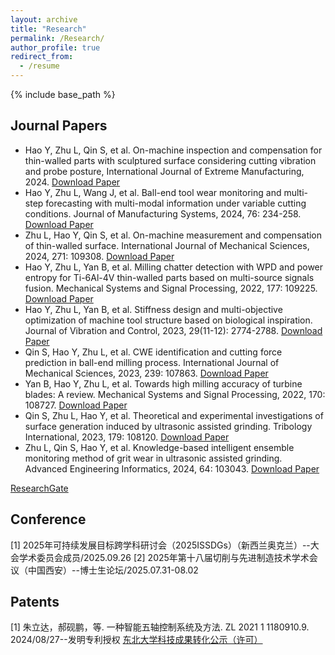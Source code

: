 ```yaml
---
layout: archive
title: "Research"
permalink: /Research/
author_profile: true
redirect_from:
  - /resume
---
```


{% include base_path %}

## Journal Papers

* Hao Y, Zhu L, Qin S, et al. On-machine inspection and compensation for thin-walled parts with sculptured surface considering cutting vibration and probe posture, International Journal of Extreme Manufacturing, 2024.
[Download Paper](https://iopscience.iop.org/article/10.1088/2631-7990/ad6de3/meta)
* Hao Y, Zhu L, Wang J, et al. Ball-end tool wear monitoring and multi-step forecasting with multi-modal information under variable cutting conditions. Journal of Manufacturing Systems, 2024, 76: 234-258.
[Download Paper](https://www.sciencedirect.com/science/article/pii/S0278612524001663)
* Zhu L, Hao Y, Qin S, et al. On-machine measurement and compensation of thin-walled surface. International Journal of Mechanical Sciences, 2024, 271: 109308.
[Download Paper](https://www.sciencedirect.com/science/article/pii/S0020740324003503)
* Hao Y, Zhu L, Yan B, et al. Milling chatter detection with WPD and power entropy for Ti-6Al-4V thin-walled parts based on multi-source signals fusion. Mechanical Systems and Signal Processing, 2022, 177: 109225.
[Download Paper](https://www.sciencedirect.com/science/article/pii/S0888327022003764)
* Hao Y, Zhu L, Yan B, et al. Stiffness design and multi-objective optimization of machine tool structure based on biological inspiration. Journal of Vibration and Control, 2023, 29(11-12): 2774-2788.
[Download Paper](https://journals.sagepub.com/doi/abs/10.1177/10775463221085858)
* Qin S, Hao Y, Zhu L, et al. CWE identification and cutting force prediction in ball-end milling process. International Journal of Mechanical Sciences, 2023, 239: 107863.
[Download Paper](https://www.sciencedirect.com/science/article/pii/S0020740322007421)
* Yan B, Hao Y, Zhu L, et al. Towards high milling accuracy of turbine blades: A review. Mechanical Systems and Signal Processing, 2022, 170: 108727.
[Download Paper](https://www.sciencedirect.com/science/article/pii/S0888327021010451)
* Qin S, Zhu L, Hao Y, et al. Theoretical and experimental investigations of surface generation induced by ultrasonic assisted grinding. Tribology International, 2023, 179: 108120.
[Download Paper](https://www.sciencedirect.com/science/article/pii/S0301679X22006910)
* Zhu L, Qin S, Hao Y, et al. Knowledge-based intelligent ensemble monitoring method of grit wear in ultrasonic assisted grinding. Advanced Engineering Informatics, 2024, 64: 103043.
[Download Paper](https://www.sciencedirect.com/science/article/pii/S1474034624006943)


[ResearchGate](https://www.researchgate.net/profile/Yanpeng-Hao-2/research)

## Conference
[1] 2025年可持续发展目标跨学科研讨会（2025ISSDGs）（新西兰奥克兰）--大会学术委员会成员/2025.09.26
[2] 2025年第十八届切削与先进制造技术学术会议（中国西安）--博士生论坛/2025.07.31-08.02


## Patents

[1] 朱立达，郝砚鹏，等. 一种智能五轴控制系统及方法. ZL 2021 1 1180910.9. 2024/08/27--发明专利授权
    [东北大学科技成果转化公示（许可）](https://neunews.neu.edu.cn/info/1361/810071.htm)






